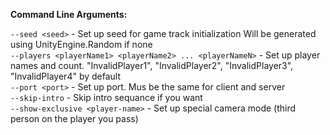 **Command Line Arguments:**

`--seed <seed>` - Set up seed for game track initialization Will be generated using UnityEngine.Random if none <br>
`--players <playerName1> <playerName2> ... <playerNameN>` - Set up player names and count. "InvalidPlayer1", "InvalidPlayer2", "InvalidPlayer3", "InvalidPlayer4" by default <br>
`--port <port>` - Set up port. Mus be the same for client and server <br>
`--skip-intro` - Skip intro sequance if you want <br>
`--show-exclusive <player-name>` - Set up special camera mode (third person on the player you pass) <br>
